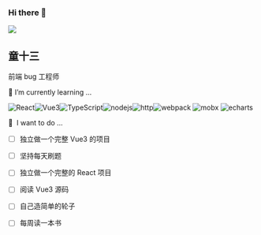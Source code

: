 ### Hi there 👋
![](https://github-readme-stats.vercel.app/api?username=Tongshisan&theme=dark)

## 童十三  
前端 bug 工程师



🌱 I’m currently learning ...

![React](https://img.shields.io/badge/React-React-blue)![Vue3](https://img.shields.io/badge/Vue3-Vue3-brightgreen)![TypeScript](https://img.shields.io/badge/TypeScript-TypeScript-blue)![nodejs](https://img.shields.io/badge/nodejs-nodejs-yellow)![http](https://img.shields.io/badge/http-http-blueviolet)![webpack](https://img.shields.io/badge/webpack-webpack-skyblue)
![mobx](https://img.shields.io/badge/mobx-mobx-red) ![echarts](https://img.shields.io/badge/echarts-echarts-brightgreen)



:eyes: ​ I want to do ...

- [ ] 独立做一个完整 Vue3 的项目
- [ ] 坚持每天刷题
- [ ] 独立做一个完整的 React 项目
- [ ] 阅读 Vue3 源码
- [ ] 自己造简单的轮子
- [ ] 每周读一本书













<!--
**Tongshisan/Tongshisan** is a ✨ _special_ ✨ repository because its `README.md` (this file) appears on your GitHub profile.

Here are some ideas to get you started:

- 🔭 I’m currently working on ...
- 🌱 I’m currently learning ...
- 👯 I’m looking to collaborate on ...
- 🤔 I’m looking for help with ...
- 💬 Ask me about ...
- 📫 How to reach me: ...
- 😄 Pronouns: ...
- ⚡ Fun fact: ...
-->
